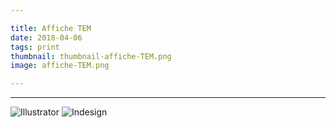 ```yaml
---

title: Affiche TEM
date: 2018-04-06
tags: print
thumbnail: thumbnail-affiche-TEM.png
image: affiche-TEM.png

---
```



---

![Illustrator](/images/icons/illustrator.svg)
![Indesign](/images/icons/indesign.svg)
